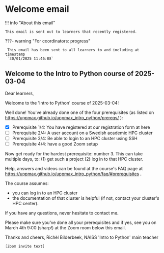 # Welcome email

!!! info "About this email"

    This email is sent out to learners that recently registered.

???- warning "For coordinators: progress"

     This email has been sent to all learners to and including at timestamp
     `30/01/2025 11:46:08`

<!-- markdownlint-disable MD013 --><!-- Allow clean copy-paste of 80+ characters -->

## Welcome to the Intro to Python course of 2025-03-04

Dear learners,

Welcome to the 'Intro to Python' course of 2025-03-04!

Well done! You've already done one of the four prerequisites (as listed on <https://uppmax.github.io/uppmax_intro_python/prereqs/> ):

- [x] Prerequisite 1/4: You have registered at our registration form at here
- [ ] Prerequisite 2/4: A user account on a Swedish academic HPC cluster
- [ ] Prerequisite 3/4: Be able to login to an HPC cluster using SSH
- [ ] Prerequisite 4/4: have a good Zoom setup

Now get ready for the hardest prerequisite: number 3. This can take multiple days, to: (1) get such a project (2) log in to that HPC cluster.

Help, answers and videos can be found at the course's FAQ page at <https://uppmax.github.io/uppmax_intro_python/faq/#prerequisites> .

The course assumes:

- you can log in to an HPC cluster
- the documentation of that cluster is helpful (if not, contact your cluster's HPC center).

If you have any questions, never hesitate to contact me.

Please make sure you've done all your prerequisites and if yes, see you on March 4th 9:00 (sharp!) at the Zoom room below this email.

Thanks and cheers, Richèl Bilderbeek, NAISS 'Intro to Python' main teacher

`[Zoom invite text]`
